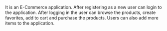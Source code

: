 It is an E-Commerce application. After registering as a new user can login to the  application. After logging in the user can browse the products, create favorites, add to cart and purchase the products. Users can also add more items to the application.
